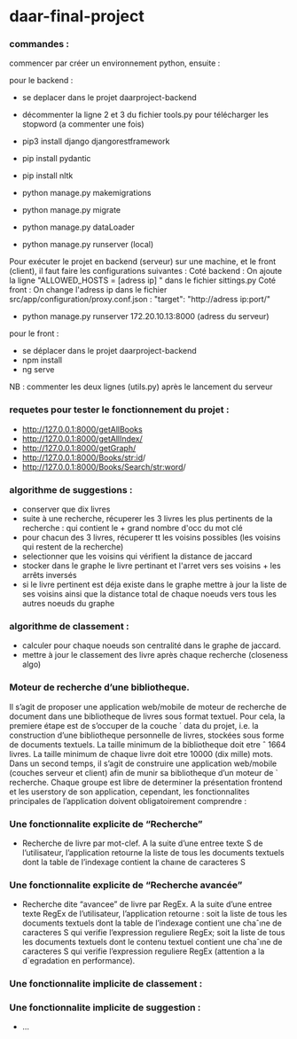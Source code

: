 # daar-final-project

### commandes :

commencer par créer un environnement python, ensuite :

pour le backend : 
- se deplacer dans le projet daarproject-backend

- décommenter la ligne 2 et 3 du fichier tools.py pour télécharger les stopword (a commenter une fois)
- pip3 install django djangorestframework
- pip install pydantic
- pip install nltk

- python manage.py makemigrations 
- python manage.py migrate  
- python manage.py dataLoader 
- python manage.py runserver (local)

Pour exécuter le projet en backend (serveur) sur une machine, et le front (client), il faut faire les configurations suivantes :
Coté backend : 
On ajoute la ligne "ALLOWED_HOSTS = [adress ip] " dans le fichier sittings.py
Coté front :
On change l'adress ip dans le fichier src/app/configuration/proxy.conf.json : "target": "http://adress ip:port/"
- python manage.py runserver 172.20.10.13:8000 (adress du serveur)

pour le front : 
- se déplacer dans le projet daarproject-backend
- npm install
- ng serve

NB : commenter les deux lignes (utils.py) après le lancement du serveur 

### requetes pour tester le fonctionnement du projet :
- http://127.0.0.1:8000/getAllBooks
- http://127.0.0.1:8000/getAllIndex/
- http://127.0.0.1:8000/getGraph/
- http://127.0.0.1:8000/Books/<str:id>/
- http://127.0.0.1:8000/Books/Search/<str:word>/


### algorithme de suggestions :
- conserver que dix livres 
- suite à une recherche, récuperer les 3 livres les plus pertinents de la recherche : qui contient le + grand nombre d'occ du mot clé 
- pour chacun des 3 livres, récuperer tt les voisins possibles (les voisins qui restent de la recherche)
- selectionner que les voisins qui vérifient la distance de jaccard
- stocker dans le graphe le livre pertinant et l'arret vers ses voisins + les arrêts inversés
- si le livre pertinent est déja existe dans le graphe mettre à jour la liste de ses voisins ainsi que la distance total de chaque noeuds 
  vers tous les autres noeuds du graphe

### algorithme de classement : 
- calculer pour chaque noeuds son centralité dans le graphe de jaccard.
- mettre à jour le classement des livre après chaque recherche (closeness algo) 

### Moteur de recherche d’une bibliotheque.

Il s’agit de proposer une application web/mobile de moteur de recherche de document dans une bibliotheque de livres sous format textuel. Pour cela, la premiere étape est de s’occuper de la couche ´ data du projet, i.e. la construction d’une bibliotheque personnelle de livres, stockées sous forme de documents textuels. La taille minimum de la bibliotheque doit etre ˆ 1664 livres. La taille minimum de chaque livre doit etre 10000 (dix mille) mots. Dans un second temps, il s’agit de construire une application web/mobile (couches serveur et client) afin de munir sa bibliotheque d’un moteur de `
recherche. Chaque groupe est libre de determiner la présentation frontend et les userstory de son application, cependant,
les fonctionnalites principales de l’application doivent obligatoirement comprendre :

### Une fonctionnalite explicite de “Recherche”

- Recherche de livre par mot-clef. A la suite d’une entree texte S de l’utilisateur, l’application retourne la liste de tous les documents textuels dont la table de l’indexage contient la chaıne de caracteres S

### Une fonctionnalite explicite de “Recherche avancée”

- Recherche dite “avancee” de livre par RegEx. A la suite d’une entree texte RegEx de l’utilisateur, l’application retourne : soit la liste de tous les documents textuels dont la table de l’indexage contient une chaˆıne de caracteres S qui verifie l’expression reguliere RegEx; soit la liste de tous les documents textuels dont le contenu textuel contient une chaˆıne de caracteres S qui verifie l’expression reguliere RegEx (attention a la d`egradation en performance).

###  Une fonctionnalite implicite de classement : 


### Une fonctionnalite implicite de suggestion :


- ...
